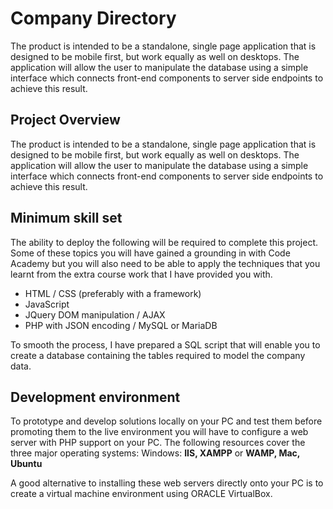 # Company Directory

The product is intended to be a standalone, single page application that is designed to be mobile first, but work equally as well on desktops. The application will allow the user to manipulate the database using a simple interface which connects front-end components to server side endpoints to achieve this result.

## Project Overview

The product is intended to be a standalone, single page application that is designed to be mobile first, but work equally as well on desktops. The application will allow the user to manipulate the database using a simple interface which connects front-end components to server side endpoints to achieve this result.

## Minimum skill set

The ability to deploy the following will be required to complete this project. Some of these topics you will have gained a grounding in with Code Academy but you will also need to be able to apply the techniques that you learnt from the extra course work that I have provided you with.
 - HTML / CSS (preferably with a framework)
 - JavaScript
 - JQuery DOM manipulation / AJAX
 - PHP with JSON encoding / MySQL or MariaDB
 
 To smooth the process, I have prepared a SQL script that will enable you to create a database containing the tables required to model the company data.

## Development environment

To prototype and develop solutions locally on your PC and test them before promoting them to the live environment you will have to configure a web server with PHP support on your PC. The following resources cover the three major operating systems: Windows: **IIS, XAMPP** or **WAMP, Mac, Ubuntu**

A good alternative to installing these web servers directly onto your PC is to create a virtual machine environment using ORACLE VirtualBox.
